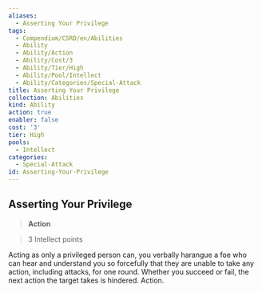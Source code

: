 ```yaml
---
aliases:
  - Asserting Your Privilege
tags:
  - Compendium/CSRD/en/Abilities
  - Ability
  - Ability/Action
  - Ability/Cost/3
  - Ability/Tier/High
  - Ability/Pool/Intellect
  - Ability/Categories/Special-Attack
title: Asserting Your Privilege
collection: Abilities
kind: Ability
action: true
enabler: false
cost: '3'
tier: High
pools:
  - Intellect
categories:
  - Special-Attack
id: Asserting-Your-Privilege
---
```

## Asserting Your Privilege    
>**Action**    
>3 Intellect points  
    
Acting as only a privileged person can, you verbally harangue a foe who can hear and understand you so forcefully that they are unable to take any action, including attacks, for one round. Whether you succeed or fail, the next action the target takes is hindered. Action.
